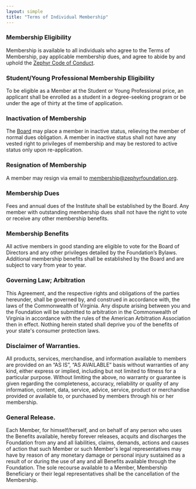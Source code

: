 ```yaml
---
layout: simple
title: "Terms of Individual Membership"
---
```


### Membership Eligibility
Membership is available to all individuals who agree to the Terms of Membership, pay applicable membership dues, and agree to abide by and uphold the [Zephyr Code of Conduct](/code-of-conduct).

### Student/Young Professional Membership Eligibility
To be eligible as a Member at the Student or Young Professional price, an applicant shall be enrolled as a student in a degree-seeking program or be under the age of thirty at the time of application.

### Inactivation of Membership
The [Board]() may place a member in inactive status, relieving the member of normal dues obligation. A member in inactive status shall not have any vested right to privileges of membership and may be restored to active status only upon re-application.

### Resignation of Membership
A member may resign via email to membership@zephyrfoundation.org.

### Membership Dues
Fees and annual dues of the Institute shall be established by the Board.   Any member with outstanding membership dues shall not have the right to vote or receive any other membership benefits.

### Membership Benefits
All active members in good standing are eligible to vote for the Board of Directors and any other privileges detailed by the Foundation’s Bylaws.  Additional membership benefits shall be established by the Board and are subject to vary from year to year.

### Governing Law; Arbitration
This Agreement, and the respective rights and obligations of the parties hereunder, shall be governed by, and construed in accordance with, the laws of the Commonwealth of Virginia. Any dispute arising between you and the Foundation will be submitted to arbitration in the Commonwealth of Virginia in accordance with the rules of the American Arbitration Association then in effect. Nothing herein stated shall deprive you of the benefits of your state's consumer protection laws.

### Disclaimer of Warranties.
All products, services, merchandise, and information available to members are provided on an “AS IS”, “AS AVAILABLE” basis without warranties of any kind, either express or implied, including but not limited to fitness for a particular purpose.  Without limiting the above, no warranty or guarantee is given regarding the completeness, accuracy, reliability or quality of any information, content, data, service, advice, service, product or merchandise provided or available to, or purchased by members through his or her membership.

### General Release.
Each Member, for himself/herself, and on behalf of any person who uses the Benefits available, hereby forever releases, acquits and discharges the Foundation from any and all liabilities, claims, demands, actions and causes of action that such Member or such Member's legal representatives may have by reason of any monetary damage or personal injury sustained as a result of or during the use of any and all Benefits available through the Foundation. The sole recourse available to a Member, Membership Beneficiary or their legal representatives shall be the cancellation of the Membership.
